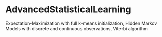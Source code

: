 # AdvancedStatisticalLearning
Expectation-Maximization with full k-means initialization, Hidden Markov Models with discrete and continuous observations, Viterbi algorithm

